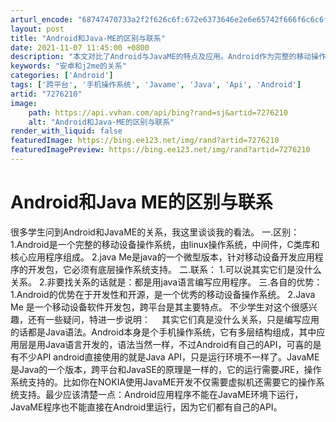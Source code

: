 ```yaml
---
arturl_encode: "68747470733a2f2f626c6f:672e6373646e2e6e65742f666f6c6c6f77696e67747572696e:672f61727469636c652f64657461696c732f37323736323130"
layout: post
title: "Android和Java-ME的区别与联系"
date: 2021-11-07 11:45:00 +0800
description: "本文对比了Android与JavaME的特点及应用。Android作为完整的移动操作系统，具有开放性"
keywords: "安卓和j2me的关系"
categories: ['Android']
tags: ['跨平台', '手机操作系统', 'Javame', 'Java', 'Api', 'Android']
artid: "7276210"
image:
    path: https://api.vvhan.com/api/bing?rand=sj&artid=7276210
    alt: "Android和Java-ME的区别与联系"
render_with_liquid: false
featuredImage: https://bing.ee123.net/img/rand?artid=7276210
featuredImagePreview: https://bing.ee123.net/img/rand?artid=7276210
---
```


# Android和Java ME的区别与联系

很多学生问到Android和JavaME的关系，我这里谈谈我的看法。 一.区别： 1.Android是一个完整的移动设备操作系统，由linux操作系统，中间件，C类库和核心应用程序组成。 2.java Me是java的一个微型版本，针对移动设备开发应用程序的开发包，它必须有底层操作系统支持。 二.联系： 1.可以说其实它们是没什么关系。 2.非要找关系的话就是：都是用java语言编写应用程序。 三.各自的优势： 1.Android的优势在于开发性和开源，是一个优秀的移动设备操作系统。 2.Java Me 是一个移动设备软件开发包，跨平台是其主要特点。 不少学生对这个很感兴趣，还有一些疑问，特进一步说明： 　其实它们真是没什么关系，只是编写应用的话都是Java语法。Android本身是个手机操作系统，它有多层结构组成，其中应用层是用Java语言开发的，语法当然一样，不过Android有自己的API，可喜的是有不少API android直接使用的就是Java API，只是运行环境不一样了。JavaME是Java的一个版本，跨平台和JavaSE的原理是一样的，它的运行需要JRE，操作系统支持的。比如你在NOKIA使用JavaME开发不仅需要虚拟机还需要它的操作系统支持。最少应该清楚一点：Android应用程序不能在JavaME环境下运行，JavaME程序也不能直接在Android里运行，因为它们都有自己的API。